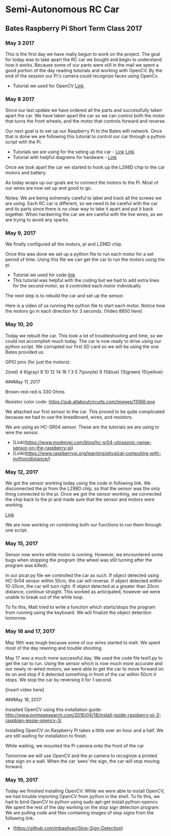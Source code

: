 # Semi-Autonomous RC Car 
## Bates Raspberry Pi Short Term Class 2017


### May 3 2017
This is the first day we have really begun to work on the project. The goal for today was to take apart the RC car we bought and begin to understand how it works. Because some of our parts were still in the mail we spent a good portion of the day reading tutorials and working with OpenCV. By the end of the session our Pi's camera could recognize faces using OpenCv.
- Tutorial we used for OpenCV [Link](https://pythonprogramming.net/loading-images-python-opencv-tutorial/)




### May 8 2017
Since our last update we have ordered all the parts and successfully taken apart the car. We have taken apart the car so we can control both the motor that turns the front wheels, and the motor that controls forward and reverse.
    
Our next goal is to set up our Raspberry Pi to the Bates wifi network. Once that is done we are following this tutorial to control our car through a python script with the Pi.

- Tutorials we are using for the seting up the car - [Link](http://www.instructables.com/id/Controlling-a-Raspberry-Pi-RC-Car-With-a-Keyboard/)
[Link](http://www.instructables.com/id/Raspberry-Pi-2-WiFi-RC-Car/)
- Tutorial with helpful diagrams for hardware - [Link](http://forums.parallax.com/discussion/156410/how-to-use-a-l298n-dual-h-bridge-with-a-microcontroller-quickstart-board)

Once we took apart the car we started to hook up the L298D chip to the car motors and battery. 



As today wraps up our goals are to connect the motors to the Pi. Most of our wires are now set up and good to go. 

Notes: We are being extremely careful to label and track all the screws we are using. Each RC car is different, so we need to be careful with the car and its parts since there is no clear way to take it apart and put it back together. When hardwiring the car we are careful with the live wires, as we are trying to avoid any sparks. 

### May 9, 2017

We finally configured all the motors, pi and L298D chip. 

Once this was done we set up a python file to run each motor for a set period of time. Using this file we can get the car to run the motors using the pi.

- Tutorial we used for code [link](http://deepaksinghviblog.blogspot.com/2014/08/raspberrypi-to-run-dc-motor-using-l298n.html)
- This tutorial was helpful with the coding but we had to add extra lines for the second motor, as it controlled each motor individually.

The next step is to rebuild the car and set up the sensor.  

Here is a video of us running the python file to start each motor. Notice how the motors go in each direction for 3 seconds. 
(Video 8850 here) 

### May 10, 20

Today we rebuilt the car. This took a lot of troubleshooting and time, so we could not accomplish much today. The car is now ready to drive using our python script. We corrupted our first SD card so we will be using the one Bates provided us.

GPIO pins (for just the motors):

2(red)
4
6(gray)
8
10
12
14
16
1
3
5
7(purple)
9
11(blue)
13(green)
15(yellow)



###May 11, 2017

Brown-red-red is 330 Ohms

Resistor color code: https://sub.allaboutcircuits.com/images/11066.png

We attached our first sensor to the car. This proved to be quite complicated because we had to use the breadboard, wires, and resistors. 



We are using an HC-SR04 sensor. These are the tutorials we are using to wire the sensor. 
- [Linkl(https://www.modmypi.com/blog/hc-sr04-ultrasonic-range-sensor-on-the-raspberry-pi)
- [Linkl(https://www.raspberrypi.org/learning/physical-computing-with-python/distance/)

### May 12, 2017 

We got the sensor working today using the code in following link. We disconnected the pi from the L298D chip, so that the sensor was the only thing connected to the pi. Once we got the sensor working, we connected the chip back to the pi and made sure that the sensor and motors were working. 

[Link](http://www.knight-of-pi.org/ultrasonic-range-detection-with-the-raspberry-pi/)

We are now working on combining both our functions to run them through one script. 

### May 15, 2017

Sensor now works while motor is running. However, we encountered some bugs when stopping the program (the wheel was still turning after the program was killed).

In our picar.py file we controlled the car as such. If object detected using HC-Sr04 sensor within 10cm, the car will reverse. If object detected within 10-20cm, the car will turn right. If object detected at a greater than 20cm distance, continue straight. This worked as anticipated, however we were unable to break out of the while loop.  

To fix this, Matt tried to write a function which starts/stops the program from running using the keyboard.  We will finalize the object detection tomorrow.  

### May 16 and 17, 2017

May 16th was tough because some of our wires started to melt. We spent most of the day rewiring and trouble shooting. 

May 17 was a much more successful day. We used the code file test1.py to get the car to run. Using the sensor which is now much more accurate and our newly re-wired motors, we were able to get the car to move forward on its on and stop if it detected something in front of the car within 50cm it stops. We stop the car by reversing it for 1 second. 

[insert video here]

###May 18, 2017:

Installed OpenCV using this installation guide: http://www.pyimagesearch.com/2016/04/18/install-guide-raspberry-pi-3-raspbian-jessie-opencv-3/

Installing OpenCV on Raspberry Pi takes a little over an hour and a half.  We are still waiting for installation to finish.  

While waiting, we mounted the Pi camera onto the front of the car 



Tomorrow we will use OpenCV and the pi camera to recognize a printed stop sign on a wall.  When the car ‘sees’ the sign, the car will stop moving forward.  

### May 19, 2017 

Today we finished installing OpenCV. While we were able to install OpenCV, we had trouble importing OpenCV from python in the shell. To fix this, we had to bind OpenCV to python using sudo apt-get install python-opencv. We spent the rest of the day working on the stop sign detection program. We are pulling code and files containing images of stop signs from the following link. 

- (https://github.com/mbasilyan/Stop-Sign-Detection)






